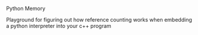 Python Memory

Playground for figuring out how reference counting works when embedding a python interpreter into your c++ program